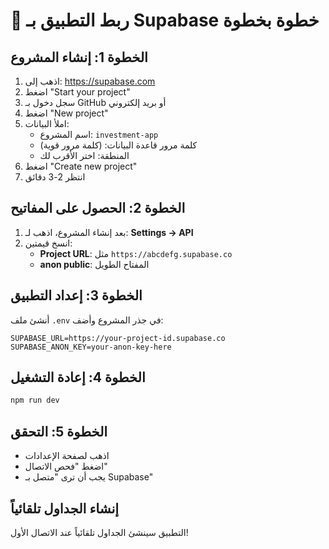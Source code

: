 # 🚀 ربط التطبيق بـ Supabase خطوة بخطوة

## الخطوة 1: إنشاء المشروع
1. اذهب إلى: https://supabase.com
2. اضغط "Start your project"  
3. سجل دخول بـ GitHub أو بريد إلكتروني
4. اضغط "New project"
5. املأ البيانات:
   - اسم المشروع: `investment-app`
   - كلمة مرور قاعدة البيانات: (كلمة مرور قوية)
   - المنطقة: اختر الأقرب لك
6. اضغط "Create new project"
7. انتظر 2-3 دقائق

## الخطوة 2: الحصول على المفاتيح
1. بعد إنشاء المشروع، اذهب لـ: **Settings → API**
2. انسخ قيمتين:
   - **Project URL**: مثل `https://abcdefg.supabase.co`
   - **anon public**: المفتاح الطويل

## الخطوة 3: إعداد التطبيق
أنشئ ملف `.env` في جذر المشروع وأضف:

```env
SUPABASE_URL=https://your-project-id.supabase.co
SUPABASE_ANON_KEY=your-anon-key-here
```

## الخطوة 4: إعادة التشغيل
```bash
npm run dev
```

## الخطوة 5: التحقق
- اذهب لصفحة الإعدادات
- اضغط "فحص الاتصال"  
- يجب أن ترى "متصل بـ Supabase"

## إنشاء الجداول تلقائياً
التطبيق سينشئ الجداول تلقائياً عند الاتصال الأول!
